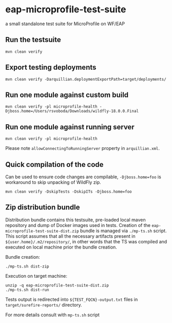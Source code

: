 # eap-microprofile-test-suite
 a small standalone test suite for MicroProfile on WF/EAP

## Run the testsuite
```
mvn clean verify
```

## Export testing deployments
```
mvn clean verify -Darquillian.deploymentExportPath=target/deployments/
```

## Run one module against custom build
```
mvn clean verify -pl microprofile-health -Djboss.home=/Users/rsvoboda/Downloads/wildfly-18.0.0.Final
```

## Run one module against running server
```
mvn clean verify -pl microprofile-health
```
Please note `allowConnectingToRunningServer` property in `arquillian.xml`.

## Quick compilation of the code
Can be used to ensure code changes are compilable, `-Djboss.home=foo` is workaround to skip unpacking of WildFly zip.
```
mvn clean verify -DskipTests -DskipITs -Djboss.home=foo
```

## Zip distribution bundle
Distribution bundle contains this testsuite, pre-loaded local maven repository and dump of Docker images used in tests.
Creation of the `eap-microprofile-test-suite-dist.zip` bundle is managed via `./mp-ts.sh` script.
This script assumes that all the necessary artifacts present in `${user.home}/.m2/repository/`, in other words that the TS was compiled and executed on local machine prior the bundle creation.

Bundle creation:
```
./mp-ts.sh dist-zip
```

Execution on target machine:
```
unzip -q eap-microprofile-test-suite-dist.zip
./mp-ts.sh dist-run
```
Tests output is redirected into `${TEST_FQCN}-output.txt` files in `target/surefire-reports/` directory.

For more details consult with `mp-ts.sh` script